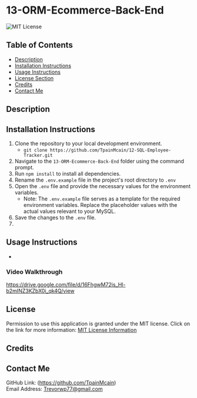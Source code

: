 # 13-ORM-Ecommerce-Back-End
![MIT License](https://img.shields.io/badge/license-MIT-important)

## Table of Contents
  - [Description](#description)
  - [Installation Instructions](#installation-instructions)
  - [Usage Instructions](#usage-instructions)
  - [License Section](#license)
  - [Credits](#credits)
  - [Contact Me](#contact-me)
  
## Description


## Installation Instructions
1. Clone the repository to your local development environment.
    * ```git clone https://github.com/TpainMcain/12-SQL-Employee-Tracker.git```
2. Navigate to the ```13-ORM-Ecommerce-Back-End``` folder using the command prompt.
3. Run ```npm install``` to install all dependencies.
4. Rename the ```.env.example``` file in the project's root directory to ```.env```
5. Open the ```.env``` file and provide the necessary values for the environment variables.
    * Note: The ```.env.example``` file serves as a template for the required environment variables. Replace the placeholder values with the actual values relevant to your MySQL.
6. Save the changes to the ```.env``` file.
7.


## Usage Instructions
*
### Video Walkthrough
https://drive.google.com/file/d/16FhgwM72js_Hl-b2mINZ3KZbX0i_qk4Q/view

## License
Permission to use this application is granted under the MIT license.
Click on the link for more information: [MIT License Information](https://opensource.org/licenses/MIT)
  
## Credits


## Contact Me
GitHub Link: (https://github.com/TpainMcain)<br>
Email Address: <Trevorwp77@gmail.com>
